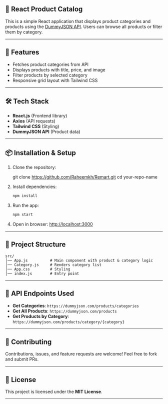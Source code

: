## 🛒 React Product Catalog 

This is a simple React application that displays product categories and products using the [DummyJSON API](https://dummyjson.com/).
Users can browse all products or filter them by category.

---

 ## 🚀 Features

* Fetches product categories from API
* Displays products with title, price, and image
* Filter products by selected category
* Responsive grid layout with Tailwind CSS

---

## 🛠️ Tech Stack

* **React.js** (Frontend library)
* **Axios** (API requests)
* **Tailwind CSS** (Styling)
* **DummyJSON API** (Product data)

---

## 📦 Installation & Setup

1. Clone the repository:

   git clone https://github.com/Raheemkh/Remart.git
   cd your-repo-name
   

2. Install dependencies:

   ```bash
   npm install
   ```

3. Run the app:

   ```bash
   npm start
   ```

4. Open in browser:
   [http://localhost:3000](http://localhost:3000)

---

## 📂 Project Structure

```
src/
│── App.js          # Main component with product & category logic
│── Category.js     # Renders category list
│── App.css         # Styling
│── index.js        # Entry point
```

---

## 🔗 API Endpoints Used

* **Get Categories**: `https://dummyjson.com/products/categories`
* **Get All Products**: `https://dummyjson.com/products`
* **Get Products by Category**: `https://dummyjson.com/products/category/{category}`

---

## 🤝 Contributing

Contributions, issues, and feature requests are welcome!
Feel free to fork and submit PRs.

---

## 📜 License

This project is licensed under the **MIT License**.

---



